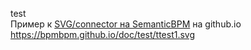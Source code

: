 test  
Пример к [SVG/connector на SemanticBPM](https://github.com/bpmbpm/SemanticBPM/blob/main/docs/SVG/connector/README.md) на github.io
https://bpmbpm.github.io/doc/test/ttest1.svg
